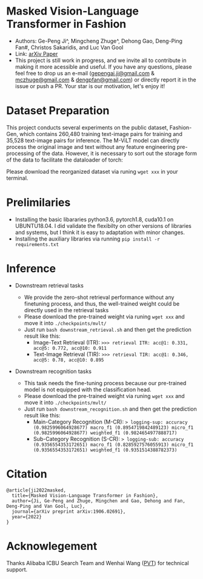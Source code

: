 # Masked Vision-Language Transformer in Fashion

- Authors: Ge-Peng Ji^, Mingcheng Zhuge^, Dehong Gao, Deng-Ping Fan#, Christos Sakaridis, and Luc Van Gool
- Link: [arXiv Paper]()
- This project is still work in progress, and we invite all to contribute in making it more acessible and useful. If you have any questions, please feel free to drop us an e-mail (gepengai.ji@gmail.com & mczhuge@gmail.com & dengpfan@gmail.com) or directly report it in the issue or push a PR. Your star is our motivation, let's enjoy it!

# Dataset Preparation

This project conducts several experiments on the public dataset, Fashion-Gen, which contains 260,480 training text-image pairs for training and 35,528 text-image pairs for inference. The M-ViLT model can directly process the original image and text without any feature engineering pre-processing of the data. However, it is necessary to sort out the storage form of the data to facilitate the dataloader of torch:

Please download the reorganized dataset via runing `wget xxx` in your terminal.

# Prelimilaries

- Installing the basic libararies python3.6, pytorch1.8, cuda10.1 on UBUNTU18.04. I did validate the flexibilty on other versions of libraries and systems, but I think it is easy to adaptation with minor changes. 
- Installing the auxiliary libraries via running `pip install -r requirements.txt`

# Inference

- Downstream retrieval tasks
  - We provide the zero-shot retrieval performance without any finetuning process, and thus, the well-trained weight could be directly used in the retrieval tasks
  - Please download the pre-trained weight via runing `wget xxx` and move it into `./checkpoints/mvlt/`
  - Just run `bash downstream_retrieval.sh` and then get the prediction result like this:
    - Image-Text Retrieval (ITR): `>>> retrieval ITR: acc@1: 0.331, acc@5: 0.772, acc@10: 0.911`
    - Text-Image Retrieval (TIR): `>>> retrieval TIR: acc@1: 0.346, acc@5: 0.78, acc@10: 0.895`

- Downstream recognition tasks
  - This task needs the fine-tuning process because our pre-trained model is not equipped with the classification head.
  - Please download the pre-trained weight via runing `wget xxx` and move it into `./checkpoints/mvlt/`
  - Just run `bash downstream_recognition.sh` and then get the prediction result like this:
    - Main-Category Recognition (M-CR): `> logging-sup: accuracy (0.9825996064928677) macro_f1 (0.8954719842489123) micro_f1 (0.9825996064928677) weighted_f1 (0.9824654977888717)`
    - Sub-Category Recognition (S-CR): `> logging-sub: accuracy (0.9356554353172651) macro_f1 (0.8285927576055913) micro_f1 (0.9356554353172651) weighted_f1 (0.9351514388782373)`

# Citation

    @article{ji2022masked,
      title={Masked Vision-Language Transformer in Fashion},
      author={Ji, Ge-Peng and Zhuge, Mingchen and Gao, Dehong and Fan, Deng-Ping and Van Gool, Luc},
      journal={arXiv preprint arXiv:1906.02691},
      year={2022}
    }

# Acknowlegement

Thanks Alibaba ICBU Search Team and Wenhai Wang ([PVT](https://github.com/whai362/PVT)) for technical support.